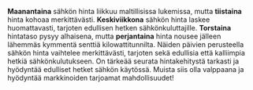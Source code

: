 **Maanantaina** sähkön hinta liikkuu maltillisissa lukemissa, mutta **tiistaina** hinta kohoaa merkittävästi. **Keskiviikkona** sähkön hinta laskee huomattavasti, tarjoten edullisen hetken sähkönkuluttajille. **Torstaina** hintataso pysyy alhaisena, mutta **perjantaina** hinta nousee jälleen lähemmäs kymmentä senttiä kilowattitunnilta. Näiden päivien perusteella sähkön hinta vaihtelee merkittävästi, tarjoten sekä edullisia että kalliimpia hetkiä sähkönkulutukseen. On tärkeää seurata hintakehitystä tarkasti ja hyödyntää edulliset hetket sähkön käytössä. Muista siis olla valppaana ja hyödyntää markkinoiden tarjoamat mahdollisuudet!